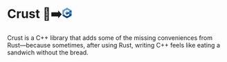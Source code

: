 # Crust 🦀➡️<img src="./c_plus_plus.png" width="24"/>

Crust is a C++ library that adds some of the missing conveniences from Rust—because sometimes, after using Rust, writing C++ feels like eating a sandwich without the bread.